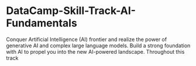 # DataCamp-Skill-Track-AI-Fundamentals
 Conquer Artificial Intelligence (AI) frontier and realize the power of generative AI and complex large language models. Build a strong foundation with AI to propel you into the new AI-powered landscape.  Throughout this track
